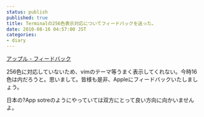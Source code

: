 ```yaml
---
status: publish
published: true
title: Terminalの256色表示対応についてフィードバックを送った。
date: 2010-08-16 04:57:00 JST
categories:
- diary
---
```

<a href="https://regist.apple.co.jp/feedback/">アップル - フィードバック</a>

256色に対応していないため、vimのテーマ等うまく表示してくれない。今時16色は内だろうと。思いまして。皆様も是非、Appleにフィードバックいたしましょう。

日本の?App sotreのようにやっていては双方にとって良い方向に向かいませんよ。
